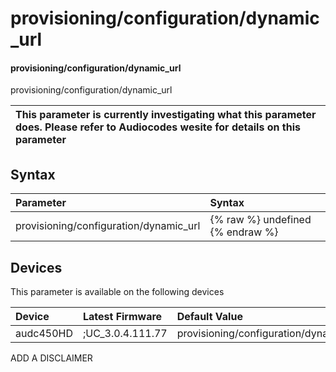 ﻿---
description: provisioning/configuration/dynamic_url
search: false
---

# provisioning/configuration/dynamic_url

#### provisioning/configuration/dynamic_url

provisioning/configuration/dynamic_url


| This parameter is currently investigating what this parameter does. Please refer to Audiocodes wesite for details on this parameter | 
| :--- |

## Syntax
| Parameter | Syntax |
| :--- | :--- |
|provisioning/configuration/dynamic_url | {% raw %} undefined {% endraw %}|

## Devices
This parameter is available on the following devices

| Device | Latest Firmware | Default Value |
|:---|:---|:---|
| audc450HD | ;UC_3.0.4.111.77 | provisioning/configuration/dynamic_url=tftp://ProvisioningServer/450HD/00908f98486e.cfg 

ADD A DISCLAIMER
